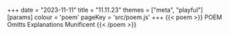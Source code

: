 +++
date = "2023-11-11"
title = "11.11.23"
themes = ["meta", "playful"]
[params]
  colour = 'poem'
  pageKey = 'src/poem.js'
+++
{{< poem >}}
POEM
Omitts
Explanations
Munificent
{{< /poem >}}